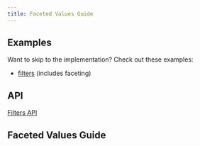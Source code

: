 ```yaml
---
title: Faceted Values Guide
---
```


## Examples

Want to skip to the implementation? Check out these examples:

- [filters](../framework/react/examples/filters) (includes faceting)

## API

[Filters API](../api/features/filters)

## Faceted Values Guide